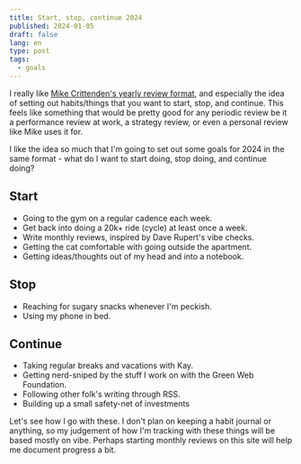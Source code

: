 ```yaml
---
title: Start, stop, continue 2024
published: 2024-01-05
draft: false
lang: en
type: post
tags:
  - goals
---
```


I really like [Mike Crittenden's yearly review format](https://critter.blog/2024/01/04/2023-in-review/), and especially the idea of setting out habits/things that you want to start, stop, and continue. This feels like something that would be pretty good for any periodic review be it a performance review at work, a strategy review, or even a personal review like Mike uses it for.

I like the idea so much that I'm going to set out some goals for 2024 in the same format - what do I want to start doing, stop doing, and continue doing?

## Start

- Going to the gym on a regular cadence each week.
- Get back into doing a 20k+ ride (cycle) at least once a week.
- Write monthly reviews, inspired by Dave Rupert's vibe checks.
- Getting the cat comfortable with going outside the apartment.
- Getting ideas/thoughts out of my head and into a notebook.

## Stop

- Reaching for sugary snacks whenever I'm peckish.
- Using my phone in bed.

## Continue

- Taking regular breaks and vacations with Kay.
- Getting nerd-sniped by the stuff I work on with the Green Web Foundation.
- Following other folk's writing through RSS.
- Building up a small safety-net of investments

Let's see how I go with these. I don't plan on keeping a habit journal or anything, so my judgement of how I'm tracking with these things will be based mostly on vibe. Perhaps starting monthly reviews on this site will help me document progress a bit.
